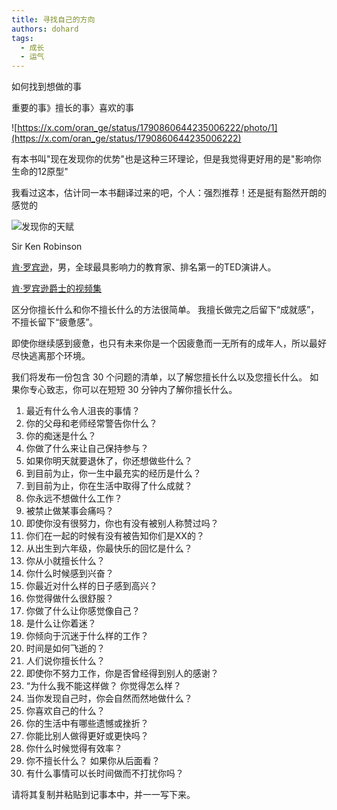 ```yaml
---
title: 寻找自己的方向
authors: dohard
tags:
  - 成长
  - 运气
---
```


如何找到想做的事

重要的事》擅长的事〉喜欢的事

![https://x.com/oran_ge/status/1790860644235006222/photo/1](https://x.com/oran_ge/status/1790860644235006222)

有本书叫"现在发现你的优势"也是这种三环理论，但是我觉得更好用的是"影响你生命的12原型"

我看过这本，估计同一本书翻译过来的吧，个人：强烈推荐！还是挺有豁然开朗的感觉的

![发现你的天赋](https://pbs.twimg.com/media/GNq50gUaoAAqcbR?format=jpg&name=small)

Sir Ken Robinson

[肯·罗宾逊](https://x.com/SirKenRobinson)，男，全球最具影响力的教育家、排名第一的TED演讲人。

[肯·罗宾逊爵士的视频集](https://www.youtube.com/playlist?list=PL8A48D7DAFBAF140A)

区分你擅长什么和你不擅长什么的方法很简单。
我擅长做完之后留下“成就感”，不擅长留下“疲惫感”。

即使你继续感到疲惫，也只有未来你是一个因疲惫而一无所有的成年人，所以最好尽快逃离那个环境。

我们将发布一份包含 30 个问题的清单，以了解您擅长什么以及您擅长什么。 如果你专心致志，你可以在短短 30 分钟内了解你擅长什么。

1. 最近有什么令人沮丧的事情？
2. 你的父母和老师经常警告你什么？
3. 你的痴迷是什么？
4. 你做了什么来让自己保持参与？
5. 如果你明天就要退休了，你还想做些什么？
6. 到目前为止，你一生中最充实的经历是什么？
7. 到目前为止，你在生活中取得了什么成就？
8. 你永远不想做什么工作？
9. 被禁止做某事会痛吗？
10. 即使你没有很努力，你也有没有被别人称赞过吗？
11. 你们在一起的时候有没有被告知你们是XX的？
12. 从出生到六年级，你最快乐的回忆是什么？
13. 你从小就擅长什么？
14. 你什么时候感到兴奋？
15. 你最近对什么样的日子感到高兴？
16. 你觉得做什么很舒服？
17. 你做了什么让你感觉像自己？
18. 是什么让你着迷？
19. 你倾向于沉迷于什么样的工作？
20. 时间是如何飞逝的？
21. 人们说你擅长什么？
22. 即使你不努力工作，你是否曾经得到别人的感谢？
23. “为什么我不能这样做？ 你觉得怎么样？
24. 当你发现自己时，你会自然而然地做什么？
25. 你喜欢自己的什么？
26. 你的生活中有哪些遗憾或挫折？
27. 你能比别人做得更好或更快吗？
28. 你什么时候觉得有效率？
29. 你不擅长什么？ 如果你从后面看？
30. 有什么事情可以长时间做而不打扰你吗？

请将其复制并粘贴到记事本中，并一一写下来。
